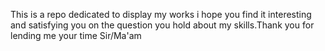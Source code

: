 This is a repo dedicated to display my works i hope you find it interesting and satisfying you on the question you hold about my skills.Thank you for lending me your time Sir/Ma'am
